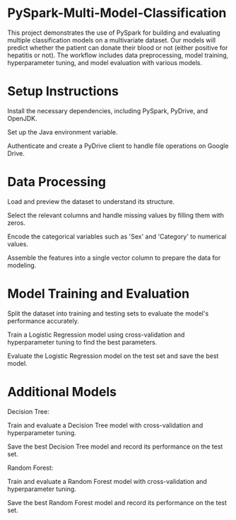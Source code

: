 # PySpark-Multi-Model-Classification
This project demonstrates the use of PySpark for building and evaluating multiple classification models on a multivariate dataset. Our models will predict whether the patient can donate their blood or not (either positive for hepatitis or not). The workflow includes data preprocessing, model training, hyperparameter tuning, and model evaluation with various models.

# Setup Instructions
Install the necessary dependencies, including PySpark, PyDrive, and OpenJDK.

Set up the Java environment variable.

Authenticate and create a PyDrive client to handle file operations on Google Drive.
# Data Processing
Load and preview the dataset to understand its structure.

Select the relevant columns and handle missing values by filling them with zeros.

Encode the categorical variables such as 'Sex' and 'Category' to numerical values.

Assemble the features into a single vector column to prepare the data for modeling.
# Model Training and Evaluation
Split the dataset into training and testing sets to evaluate the model's performance accurately.

Train a Logistic Regression model using cross-validation and hyperparameter tuning to find the best parameters.

Evaluate the Logistic Regression model on the test set and save the best model.
# Additional Models
Decision Tree:

Train and evaluate a Decision Tree model with cross-validation and hyperparameter tuning.

Save the best Decision Tree model and record its performance on the test set.

Random Forest:

Train and evaluate a Random Forest model with cross-validation and hyperparameter tuning.

Save the best Random Forest model and record its performance on the test set.
